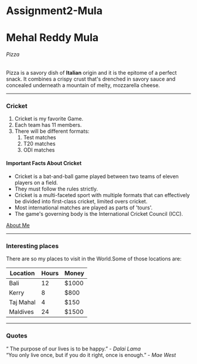 # Assignment2-Mula
# Mehal Reddy Mula
###### Pizza
Pizza is a savory dish of **Italian** origin and it  is the epitome of a perfect snack. It combines a crispy crust that's drenched in savory sauce and concealed underneath a mountain of melty, mozzarella cheese.


--------------------------------------

### Cricket
1. Cricket is my favorite Game.
2. Each team has 11 members.
3. There will be different formats:
     1. Test matches
     2. T20 matches
     3. ODI matches

#### Important Facts About Cricket
* Cricket is a bat-and-ball game played between two teams of eleven players on a field.
* They must follow the rules strictly.
* Cricket is a multi-faceted sport with multiple formats that can effectively be divided into 
       first-class cricket, limited overs cricket.
* Most international matches are played as parts of 'tours'.
* The game's governing body is the International Cricket Council (ICC).

[About Me](https://github.com/MehalS542312/Assignment2-Mula/blob/main/AboutMe.md)

---------------------------------------

### Interesting places
  
  There are so my places to visit in the World.Some of those locations are:

  | Location | Hours | Money |
  | -------  | ----- | ----- |
  | Bali     | 12    | $1000 |
  | Kerry    | 8     | $800  |
  | Taj Mahal | 4    | $150  |
  | Maldives | 24    | $1500 |

--------------------------------------

###  Quotes
“ The purpose of our lives is to be happy.” - *Dalai Lama* <br>
“You only live once, but if you do it right, once is enough.” - *Mae West*
